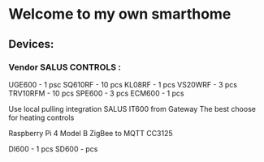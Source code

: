 # Welcome to my own smarthome
 
## Devices: 
 
 ### Vendor SALUS CONTROLS : 
 UGE600 - 1 psc 
 SQ610RF - 10 pcs 
 KL08RF - 1 pcs 
 VS20WRF - 3 pcs 
 TRV10RFM - 10 pcs 
 SPE600 - 3 pcs 
 ECM600 - 1 pcs 

Use local pulling integration SALUS IT600 from Gateway 
The best choose for heating controls 

Raspberry Pi 4 Model B
ZigBee to MQTT CC3125 

DI600 - 1 pcs 
SD600 - pcs 

